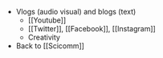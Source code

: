 - Vlogs (audio visual) and blogs (text)
	- [[Youtube]]
	- [[Twitter]], [[Facebook]], [[Instagram]]
	- Creativity
- Back to [[Scicomm]]